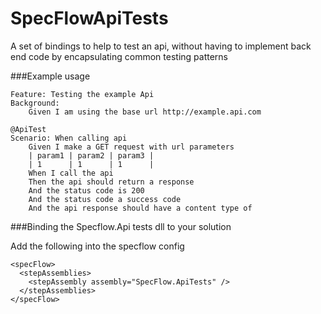 # SpecFlowApiTests

A set of bindings to help to test an api, without having to implement back end code by encapsulating common testing patterns


###Example usage

```
Feature: Testing the example Api
Background: 
	Given I am using the base url http://example.api.com

@ApiTest
Scenario: When calling api
	Given I make a GET request with url parameters
	| param1 | param2 | param3 |
	| 1      | 1      | 1      |
	When I call the api
	Then the api should return a response
	And the status code is 200
	And the status code a success code
	And the api response should have a content type of 
```

###Binding the Specflow.Api tests dll to your solution

Add the following into the specflow config
```
<specFlow>
  <stepAssemblies>
    <stepAssembly assembly="SpecFlow.ApiTests" />
  </stepAssemblies>
</specFlow>
```
